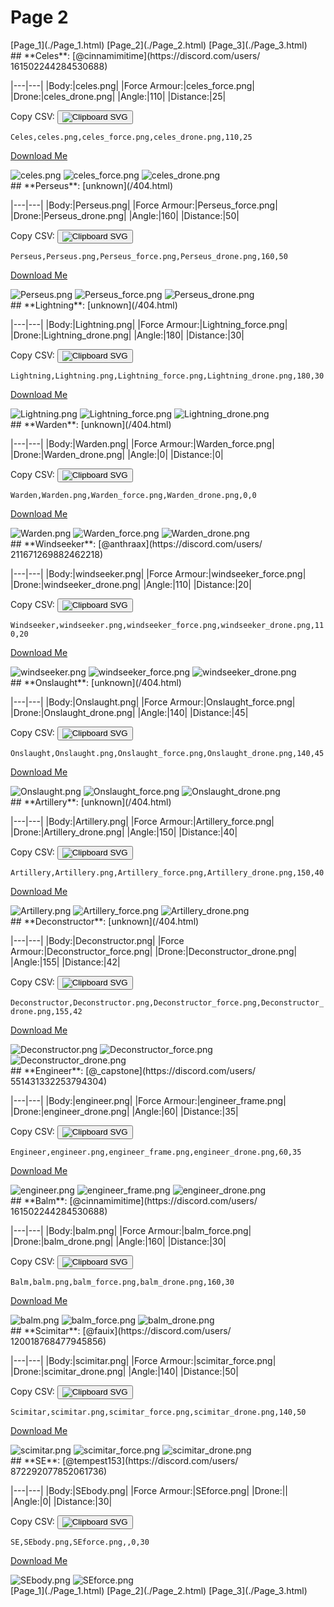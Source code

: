 # Page 2

<section class="nav">
[Page_1](./Page_1.html)
[Page_2](./Page_2.html)
[Page_3](./Page_3.html)
</section>
<section class='skins'>
<section class='skin'>
## **Celes**:
[@cinnamimitime](https://discord.com/users/ 161502244284530688)


|---|---|
|Body:|celes.png|
|Force Armour:|celes_force.png|
|Drone:|celes_drone.png|
|Angle:|110|
|Distance:|25|

Copy CSV: <button class='copier' csv='Celes,celes.png,celes_force.png,celes_drone.png,110,25'><img src='/static/svg/copy.svg' alt='Clipboard SVG'></img></button>

<code class='csv'>Celes,celes.png,celes_force.png,celes_drone.png,110,25</code>

[Download Me](https://raw.githubusercontent.com/areon546/nova-skins/refs/heads/main/media/assets/zips/Celes.zip)

<section class='media'>
<img src='https://raw.githubusercontent.com/areon546/nova-skins/refs/heads/main/media/custom_skins/celes.png' alt='celes.png' class='body'></img>
<img src='https://raw.githubusercontent.com/areon546/nova-skins/refs/heads/main/media/custom_skins/celes_force.png' alt='celes_force.png' class='force'></img>
<img src='https://raw.githubusercontent.com/areon546/nova-skins/refs/heads/main/media/custom_skins/celes_drone.png' alt='celes_drone.png' class='drone'></img>

</section>
</section>
<section class='skin'>
## **Perseus**:
[unknown](/404.html)


|---|---|
|Body:|Perseus.png|
|Force Armour:|Perseus_force.png|
|Drone:|Perseus_drone.png|
|Angle:|160|
|Distance:|50|

Copy CSV: <button class='copier' csv='Perseus,Perseus.png,Perseus_force.png,Perseus_drone.png,160,50'><img src='/static/svg/copy.svg' alt='Clipboard SVG'></img></button>

<code class='csv'>Perseus,Perseus.png,Perseus_force.png,Perseus_drone.png,160,50</code>

[Download Me](https://raw.githubusercontent.com/areon546/nova-skins/refs/heads/main/media/assets/zips/Perseus.zip)

<section class='media'>
<img src='https://raw.githubusercontent.com/areon546/nova-skins/refs/heads/main/media/custom_skins/Perseus.png' alt='Perseus.png' class='body'></img>
<img src='https://raw.githubusercontent.com/areon546/nova-skins/refs/heads/main/media/custom_skins/Perseus_force.png' alt='Perseus_force.png' class='force'></img>
<img src='https://raw.githubusercontent.com/areon546/nova-skins/refs/heads/main/media/custom_skins/Perseus_drone.png' alt='Perseus_drone.png' class='drone'></img>

</section>
</section>
<section class='skin'>
## **Lightning**:
[unknown](/404.html)


|---|---|
|Body:|Lightning.png|
|Force Armour:|Lightning_force.png|
|Drone:|Lightning_drone.png|
|Angle:|180|
|Distance:|30|

Copy CSV: <button class='copier' csv='Lightning,Lightning.png,Lightning_force.png,Lightning_drone.png,180,30'><img src='/static/svg/copy.svg' alt='Clipboard SVG'></img></button>

<code class='csv'>Lightning,Lightning.png,Lightning_force.png,Lightning_drone.png,180,30</code>

[Download Me](https://raw.githubusercontent.com/areon546/nova-skins/refs/heads/main/media/assets/zips/Lightning.zip)

<section class='media'>
<img src='https://raw.githubusercontent.com/areon546/nova-skins/refs/heads/main/media/custom_skins/Lightning.png' alt='Lightning.png' class='body'></img>
<img src='https://raw.githubusercontent.com/areon546/nova-skins/refs/heads/main/media/custom_skins/Lightning_force.png' alt='Lightning_force.png' class='force'></img>
<img src='https://raw.githubusercontent.com/areon546/nova-skins/refs/heads/main/media/custom_skins/Lightning_drone.png' alt='Lightning_drone.png' class='drone'></img>

</section>
</section>
<section class='skin'>
## **Warden**:
[unknown](/404.html)


|---|---|
|Body:|Warden.png|
|Force Armour:|Warden_force.png|
|Drone:|Warden_drone.png|
|Angle:|0|
|Distance:|0|

Copy CSV: <button class='copier' csv='Warden,Warden.png,Warden_force.png,Warden_drone.png,0,0'><img src='/static/svg/copy.svg' alt='Clipboard SVG'></img></button>

<code class='csv'>Warden,Warden.png,Warden_force.png,Warden_drone.png,0,0</code>

[Download Me](https://raw.githubusercontent.com/areon546/nova-skins/refs/heads/main/media/assets/zips/Warden.zip)

<section class='media'>
<img src='https://raw.githubusercontent.com/areon546/nova-skins/refs/heads/main/media/custom_skins/Warden.png' alt='Warden.png' class='body'></img>
<img src='https://raw.githubusercontent.com/areon546/nova-skins/refs/heads/main/media/custom_skins/Warden_force.png' alt='Warden_force.png' class='force'></img>
<img src='https://raw.githubusercontent.com/areon546/nova-skins/refs/heads/main/media/custom_skins/Warden_drone.png' alt='Warden_drone.png' class='drone'></img>

</section>
</section>
<section class='skin'>
## **Windseeker**:
[@anthraax](https://discord.com/users/ 211671269882462218)


|---|---|
|Body:|windseeker.png|
|Force Armour:|windseeker_force.png|
|Drone:|windseeker_drone.png|
|Angle:|110|
|Distance:|20|

Copy CSV: <button class='copier' csv='Windseeker,windseeker.png,windseeker_force.png,windseeker_drone.png,110,20'><img src='/static/svg/copy.svg' alt='Clipboard SVG'></img></button>

<code class='csv'>Windseeker,windseeker.png,windseeker_force.png,windseeker_drone.png,110,20</code>

[Download Me](https://raw.githubusercontent.com/areon546/nova-skins/refs/heads/main/media/assets/zips/Windseeker.zip)

<section class='media'>
<img src='https://raw.githubusercontent.com/areon546/nova-skins/refs/heads/main/media/custom_skins/windseeker.png' alt='windseeker.png' class='body'></img>
<img src='https://raw.githubusercontent.com/areon546/nova-skins/refs/heads/main/media/custom_skins/windseeker_force.png' alt='windseeker_force.png' class='force'></img>
<img src='https://raw.githubusercontent.com/areon546/nova-skins/refs/heads/main/media/custom_skins/windseeker_drone.png' alt='windseeker_drone.png' class='drone'></img>

</section>
</section>
<section class='skin'>
## **Onslaught**:
[unknown](/404.html)


|---|---|
|Body:|Onslaught.png|
|Force Armour:|Onslaught_force.png|
|Drone:|Onslaught_drone.png|
|Angle:|140|
|Distance:|45|

Copy CSV: <button class='copier' csv='Onslaught,Onslaught.png,Onslaught_force.png,Onslaught_drone.png,140,45'><img src='/static/svg/copy.svg' alt='Clipboard SVG'></img></button>

<code class='csv'>Onslaught,Onslaught.png,Onslaught_force.png,Onslaught_drone.png,140,45</code>

[Download Me](https://raw.githubusercontent.com/areon546/nova-skins/refs/heads/main/media/assets/zips/Onslaught.zip)

<section class='media'>
<img src='https://raw.githubusercontent.com/areon546/nova-skins/refs/heads/main/media/custom_skins/Onslaught.png' alt='Onslaught.png' class='body'></img>
<img src='https://raw.githubusercontent.com/areon546/nova-skins/refs/heads/main/media/custom_skins/Onslaught_force.png' alt='Onslaught_force.png' class='force'></img>
<img src='https://raw.githubusercontent.com/areon546/nova-skins/refs/heads/main/media/custom_skins/Onslaught_drone.png' alt='Onslaught_drone.png' class='drone'></img>

</section>
</section>
<section class='skin'>
## **Artillery**:
[unknown](/404.html)


|---|---|
|Body:|Artillery.png|
|Force Armour:|Artillery_force.png|
|Drone:|Artillery_drone.png|
|Angle:|150|
|Distance:|40|

Copy CSV: <button class='copier' csv='Artillery,Artillery.png,Artillery_force.png,Artillery_drone.png,150,40'><img src='/static/svg/copy.svg' alt='Clipboard SVG'></img></button>

<code class='csv'>Artillery,Artillery.png,Artillery_force.png,Artillery_drone.png,150,40</code>

[Download Me](https://raw.githubusercontent.com/areon546/nova-skins/refs/heads/main/media/assets/zips/Artillery.zip)

<section class='media'>
<img src='https://raw.githubusercontent.com/areon546/nova-skins/refs/heads/main/media/custom_skins/Artillery.png' alt='Artillery.png' class='body'></img>
<img src='https://raw.githubusercontent.com/areon546/nova-skins/refs/heads/main/media/custom_skins/Artillery_force.png' alt='Artillery_force.png' class='force'></img>
<img src='https://raw.githubusercontent.com/areon546/nova-skins/refs/heads/main/media/custom_skins/Artillery_drone.png' alt='Artillery_drone.png' class='drone'></img>

</section>
</section>
<section class='skin'>
## **Deconstructor**:
[unknown](/404.html)


|---|---|
|Body:|Deconstructor.png|
|Force Armour:|Deconstructor_force.png|
|Drone:|Deconstructor_drone.png|
|Angle:|155|
|Distance:|42|

Copy CSV: <button class='copier' csv='Deconstructor,Deconstructor.png,Deconstructor_force.png,Deconstructor_drone.png,155,42'><img src='/static/svg/copy.svg' alt='Clipboard SVG'></img></button>

<code class='csv'>Deconstructor,Deconstructor.png,Deconstructor_force.png,Deconstructor_drone.png,155,42</code>

[Download Me](https://raw.githubusercontent.com/areon546/nova-skins/refs/heads/main/media/assets/zips/Deconstructor.zip)

<section class='media'>
<img src='https://raw.githubusercontent.com/areon546/nova-skins/refs/heads/main/media/custom_skins/Deconstructor.png' alt='Deconstructor.png' class='body'></img>
<img src='https://raw.githubusercontent.com/areon546/nova-skins/refs/heads/main/media/custom_skins/Deconstructor_force.png' alt='Deconstructor_force.png' class='force'></img>
<img src='https://raw.githubusercontent.com/areon546/nova-skins/refs/heads/main/media/custom_skins/Deconstructor_drone.png' alt='Deconstructor_drone.png' class='drone'></img>

</section>
</section>
<section class='skin'>
## **Engineer**:
[@_capstone](https://discord.com/users/ 551431332253794304)


|---|---|
|Body:|engineer.png|
|Force Armour:|engineer_frame.png|
|Drone:|engineer_drone.png|
|Angle:|60|
|Distance:|35|

Copy CSV: <button class='copier' csv='Engineer,engineer.png,engineer_frame.png,engineer_drone.png,60,35'><img src='/static/svg/copy.svg' alt='Clipboard SVG'></img></button>

<code class='csv'>Engineer,engineer.png,engineer_frame.png,engineer_drone.png,60,35</code>

[Download Me](https://raw.githubusercontent.com/areon546/nova-skins/refs/heads/main/media/assets/zips/Engineer.zip)

<section class='media'>
<img src='https://raw.githubusercontent.com/areon546/nova-skins/refs/heads/main/media/custom_skins/engineer.png' alt='engineer.png' class='body'></img>
<img src='https://raw.githubusercontent.com/areon546/nova-skins/refs/heads/main/media/custom_skins/engineer_frame.png' alt='engineer_frame.png' class='force'></img>
<img src='https://raw.githubusercontent.com/areon546/nova-skins/refs/heads/main/media/custom_skins/engineer_drone.png' alt='engineer_drone.png' class='drone'></img>

</section>
</section>
<section class='skin'>
## **Balm**:
[@cinnamimitime](https://discord.com/users/ 161502244284530688)


|---|---|
|Body:|balm.png|
|Force Armour:|balm_force.png|
|Drone:|balm_drone.png|
|Angle:|160|
|Distance:|30|

Copy CSV: <button class='copier' csv='Balm,balm.png,balm_force.png,balm_drone.png,160,30'><img src='/static/svg/copy.svg' alt='Clipboard SVG'></img></button>

<code class='csv'>Balm,balm.png,balm_force.png,balm_drone.png,160,30</code>

[Download Me](https://raw.githubusercontent.com/areon546/nova-skins/refs/heads/main/media/assets/zips/Balm.zip)

<section class='media'>
<img src='https://raw.githubusercontent.com/areon546/nova-skins/refs/heads/main/media/custom_skins/balm.png' alt='balm.png' class='body'></img>
<img src='https://raw.githubusercontent.com/areon546/nova-skins/refs/heads/main/media/custom_skins/balm_force.png' alt='balm_force.png' class='force'></img>
<img src='https://raw.githubusercontent.com/areon546/nova-skins/refs/heads/main/media/custom_skins/balm_drone.png' alt='balm_drone.png' class='drone'></img>

</section>
</section>
<section class='skin'>
## **Scimitar**:
[@fauix](https://discord.com/users/ 120018768477945856)


|---|---|
|Body:|scimitar.png|
|Force Armour:|scimitar_force.png|
|Drone:|scimitar_drone.png|
|Angle:|140|
|Distance:|50|

Copy CSV: <button class='copier' csv='Scimitar,scimitar.png,scimitar_force.png,scimitar_drone.png,140,50'><img src='/static/svg/copy.svg' alt='Clipboard SVG'></img></button>

<code class='csv'>Scimitar,scimitar.png,scimitar_force.png,scimitar_drone.png,140,50</code>

[Download Me](https://raw.githubusercontent.com/areon546/nova-skins/refs/heads/main/media/assets/zips/Scimitar.zip)

<section class='media'>
<img src='https://raw.githubusercontent.com/areon546/nova-skins/refs/heads/main/media/custom_skins/scimitar.png' alt='scimitar.png' class='body'></img>
<img src='https://raw.githubusercontent.com/areon546/nova-skins/refs/heads/main/media/custom_skins/scimitar_force.png' alt='scimitar_force.png' class='force'></img>
<img src='https://raw.githubusercontent.com/areon546/nova-skins/refs/heads/main/media/custom_skins/scimitar_drone.png' alt='scimitar_drone.png' class='drone'></img>

</section>
</section>
<section class='skin'>
## **SE**:
[@tempest153](https://discord.com/users/ 872292077852061736)


|---|---|
|Body:|SEbody.png|
|Force Armour:|SEforce.png|
|Drone:||
|Angle:|0|
|Distance:|30|

Copy CSV: <button class='copier' csv='SE,SEbody.png,SEforce.png,,0,30'><img src='/static/svg/copy.svg' alt='Clipboard SVG'></img></button>

<code class='csv'>SE,SEbody.png,SEforce.png,,0,30</code>

[Download Me](https://raw.githubusercontent.com/areon546/nova-skins/refs/heads/main/media/assets/zips/SE.zip)

<section class='media'>
<img src='https://raw.githubusercontent.com/areon546/nova-skins/refs/heads/main/media/custom_skins/SEbody.png' alt='SEbody.png' class='body'></img>
<img src='https://raw.githubusercontent.com/areon546/nova-skins/refs/heads/main/media/custom_skins/SEforce.png' alt='SEforce.png' class='force'></img>

</section>
</section>
</section
<section class="nav">
[Page_1](./Page_1.html)
[Page_2](./Page_2.html)
[Page_3](./Page_3.html)
</section>